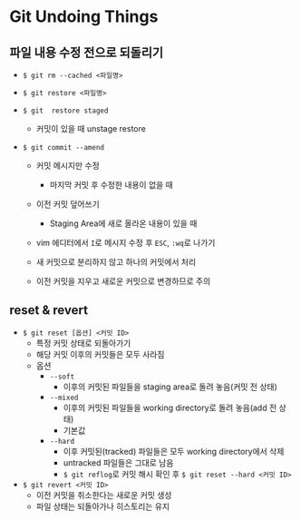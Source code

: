 # Git Undoing Things

## 파일 내용 수정 전으로 되돌리기

- `$ git rm --cached <파일명>`
- `$ git restore <파일명>`
- `$ git  restore staged`
  - 커밋이 있을 때 unstage restore

- `$ git commit --amend`

  - 커밋 메시지만 수정
    - 마지막 커밋 후 수정한 내용이 없을 때

  - 이전 커밋 덮어쓰기
    - Staging Area에 새로 올라온 내용이 있을 때
  - vim 에디터에서 `I`로 메시지 수정 후 `ESC`, `:wq`로 나가기
  - 새 커밋으로 분리하지 않고 하나의 커밋에서 처리
  - 이전 커밋을 지우고 새로운 커밋으로 변경하므로 주의



## reset & revert

- `$ git reset [옵션] <커밋 ID>`
  - 특정 커밋 상태로 되돌아가기
  - 해당 커밋 이후의 커밋들은 모두 사라짐
  - 옵션
    - `--soft`
      - 이후의 커밋된 파일들을 staging area로 돌려 놓음(커밋 전 상태)
    - `--mixed`
      - 이후의 커밋된 파일들을 working directory로 돌려 놓음(add 전 상태)
      - 기본값
    - `--hard`
      - 이후 커밋된(tracked) 파일들은 모두 working directory에서 삭제
      - untracked 파일들은 그대로 남음
      - `$ git reflog`로 커밋 해시 확인 후 `$ git reset --hard <커밋 ID>`
- `$ git revert <커밋 ID>`
  - 이전 커밋을 취소한다는 새로운 커밋 생성
  - 파일 상태는 되돌아가나 히스토리는 유지
